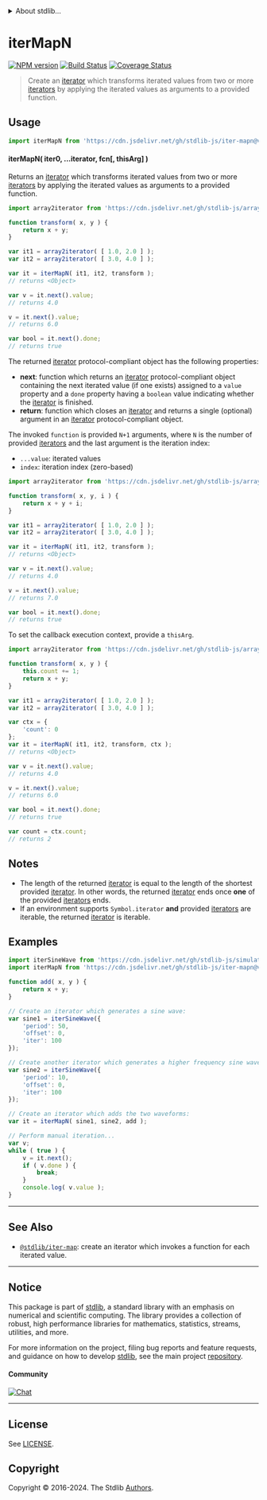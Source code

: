 <!--

@license Apache-2.0

Copyright (c) 2019 The Stdlib Authors.

Licensed under the Apache License, Version 2.0 (the "License");
you may not use this file except in compliance with the License.
You may obtain a copy of the License at

   http://www.apache.org/licenses/LICENSE-2.0

Unless required by applicable law or agreed to in writing, software
distributed under the License is distributed on an "AS IS" BASIS,
WITHOUT WARRANTIES OR CONDITIONS OF ANY KIND, either express or implied.
See the License for the specific language governing permissions and
limitations under the License.

-->


<details>
  <summary>
    About stdlib...
  </summary>
  <p>We believe in a future in which the web is a preferred environment for numerical computation. To help realize this future, we've built stdlib. stdlib is a standard library, with an emphasis on numerical and scientific computation, written in JavaScript (and C) for execution in browsers and in Node.js.</p>
  <p>The library is fully decomposable, being architected in such a way that you can swap out and mix and match APIs and functionality to cater to your exact preferences and use cases.</p>
  <p>When you use stdlib, you can be absolutely certain that you are using the most thorough, rigorous, well-written, studied, documented, tested, measured, and high-quality code out there.</p>
  <p>To join us in bringing numerical computing to the web, get started by checking us out on <a href="https://github.com/stdlib-js/stdlib">GitHub</a>, and please consider <a href="https://opencollective.com/stdlib">financially supporting stdlib</a>. We greatly appreciate your continued support!</p>
</details>

# iterMapN

[![NPM version][npm-image]][npm-url] [![Build Status][test-image]][test-url] [![Coverage Status][coverage-image]][coverage-url] <!-- [![dependencies][dependencies-image]][dependencies-url] -->

> Create an [iterator][mdn-iterator-protocol] which transforms iterated values from two or more [iterators][mdn-iterator-protocol] by applying the iterated values as arguments to a provided function.

<!-- Section to include introductory text. Make sure to keep an empty line after the intro `section` element and another before the `/section` close. -->

<section class="intro">

</section>

<!-- /.intro -->

<!-- Package usage documentation. -->



<section class="usage">

## Usage

```javascript
import iterMapN from 'https://cdn.jsdelivr.net/gh/stdlib-js/iter-mapn@v0.2.0-deno/mod.js';
```

#### iterMapN( iter0, ...iterator, fcn\[, thisArg] )

Returns an [iterator][mdn-iterator-protocol] which transforms iterated values from two or more [iterators][mdn-iterator-protocol] by applying the iterated values as arguments to a provided function.

```javascript
import array2iterator from 'https://cdn.jsdelivr.net/gh/stdlib-js/array-to-iterator@deno/mod.js';

function transform( x, y ) {
    return x + y;
}

var it1 = array2iterator( [ 1.0, 2.0 ] );
var it2 = array2iterator( [ 3.0, 4.0 ] );

var it = iterMapN( it1, it2, transform );
// returns <Object>

var v = it.next().value;
// returns 4.0

v = it.next().value;
// returns 6.0

var bool = it.next().done;
// returns true
```

The returned [iterator][mdn-iterator-protocol] protocol-compliant object has the following properties:

-   **next**: function which returns an [iterator][mdn-iterator-protocol] protocol-compliant object containing the next iterated value (if one exists) assigned to a `value` property and a `done` property having a `boolean` value indicating whether the [iterator][mdn-iterator-protocol] is finished.
-   **return**: function which closes an [iterator][mdn-iterator-protocol] and returns a single (optional) argument in an [iterator][mdn-iterator-protocol] protocol-compliant object.

The invoked `function` is provided `N+1` arguments, where `N` is the number of provided [iterators][mdn-iterator-protocol] and the last argument is the iteration index:

-   `...value`: iterated values
-   `index`: iteration index (zero-based)

```javascript
import array2iterator from 'https://cdn.jsdelivr.net/gh/stdlib-js/array-to-iterator@deno/mod.js';

function transform( x, y, i ) {
    return x + y + i;
}

var it1 = array2iterator( [ 1.0, 2.0 ] );
var it2 = array2iterator( [ 3.0, 4.0 ] );

var it = iterMapN( it1, it2, transform );
// returns <Object>

var v = it.next().value;
// returns 4.0

v = it.next().value;
// returns 7.0

var bool = it.next().done;
// returns true
```

To set the callback execution context, provide a `thisArg`.

<!-- eslint-disable no-invalid-this -->

```javascript
import array2iterator from 'https://cdn.jsdelivr.net/gh/stdlib-js/array-to-iterator@deno/mod.js';

function transform( x, y ) {
    this.count += 1;
    return x + y;
}

var it1 = array2iterator( [ 1.0, 2.0 ] );
var it2 = array2iterator( [ 3.0, 4.0 ] );

var ctx = {
    'count': 0
};
var it = iterMapN( it1, it2, transform, ctx );
// returns <Object>

var v = it.next().value;
// returns 4.0

v = it.next().value;
// returns 6.0

var bool = it.next().done;
// returns true

var count = ctx.count;
// returns 2
```

</section>

<!-- /.usage -->

<!-- Package usage notes. Make sure to keep an empty line after the `section` element and another before the `/section` close. -->

<section class="notes">

## Notes

-   The length of the returned [iterator][mdn-iterator-protocol] is equal to the length of the shortest provided [iterator][mdn-iterator-protocol]. In other words, the returned [iterator][mdn-iterator-protocol] ends once **one** of the provided [iterators][mdn-iterator-protocol] ends.
-   If an environment supports `Symbol.iterator` **and** provided [iterators][mdn-iterator-protocol] are iterable, the returned [iterator][mdn-iterator-protocol] is iterable.

</section>

<!-- /.notes -->

<!-- Package usage examples. -->

<section class="examples">

## Examples

<!-- eslint no-undef: "error" -->

```javascript
import iterSineWave from 'https://cdn.jsdelivr.net/gh/stdlib-js/simulate-iter-sine-wave@deno/mod.js';
import iterMapN from 'https://cdn.jsdelivr.net/gh/stdlib-js/iter-mapn@v0.2.0-deno/mod.js';

function add( x, y ) {
    return x + y;
}

// Create an iterator which generates a sine wave:
var sine1 = iterSineWave({
    'period': 50,
    'offset': 0,
    'iter': 100
});

// Create another iterator which generates a higher frequency sine wave:
var sine2 = iterSineWave({
    'period': 10,
    'offset': 0,
    'iter': 100
});

// Create an iterator which adds the two waveforms:
var it = iterMapN( sine1, sine2, add );

// Perform manual iteration...
var v;
while ( true ) {
    v = it.next();
    if ( v.done ) {
        break;
    }
    console.log( v.value );
}
```

</section>

<!-- /.examples -->

<!-- Section to include cited references. If references are included, add a horizontal rule *before* the section. Make sure to keep an empty line after the `section` element and another before the `/section` close. -->

<section class="references">

</section>

<!-- /.references -->

<!-- Section for related `stdlib` packages. Do not manually edit this section, as it is automatically populated. -->

<section class="related">

* * *

## See Also

-   <span class="package-name">[`@stdlib/iter-map`][@stdlib/iter/map]</span><span class="delimiter">: </span><span class="description">create an iterator which invokes a function for each iterated value.</span>

</section>

<!-- /.related -->

<!-- Section for all links. Make sure to keep an empty line after the `section` element and another before the `/section` close. -->


<section class="main-repo" >

* * *

## Notice

This package is part of [stdlib][stdlib], a standard library with an emphasis on numerical and scientific computing. The library provides a collection of robust, high performance libraries for mathematics, statistics, streams, utilities, and more.

For more information on the project, filing bug reports and feature requests, and guidance on how to develop [stdlib][stdlib], see the main project [repository][stdlib].

#### Community

[![Chat][chat-image]][chat-url]

---

## License

See [LICENSE][stdlib-license].


## Copyright

Copyright &copy; 2016-2024. The Stdlib [Authors][stdlib-authors].

</section>

<!-- /.stdlib -->

<!-- Section for all links. Make sure to keep an empty line after the `section` element and another before the `/section` close. -->

<section class="links">

[npm-image]: http://img.shields.io/npm/v/@stdlib/iter-mapn.svg
[npm-url]: https://npmjs.org/package/@stdlib/iter-mapn

[test-image]: https://github.com/stdlib-js/iter-mapn/actions/workflows/test.yml/badge.svg?branch=v0.2.0
[test-url]: https://github.com/stdlib-js/iter-mapn/actions/workflows/test.yml?query=branch:v0.2.0

[coverage-image]: https://img.shields.io/codecov/c/github/stdlib-js/iter-mapn/main.svg
[coverage-url]: https://codecov.io/github/stdlib-js/iter-mapn?branch=main

<!--

[dependencies-image]: https://img.shields.io/david/stdlib-js/iter-mapn.svg
[dependencies-url]: https://david-dm.org/stdlib-js/iter-mapn/main

-->

[chat-image]: https://img.shields.io/gitter/room/stdlib-js/stdlib.svg
[chat-url]: https://app.gitter.im/#/room/#stdlib-js_stdlib:gitter.im

[stdlib]: https://github.com/stdlib-js/stdlib

[stdlib-authors]: https://github.com/stdlib-js/stdlib/graphs/contributors

[umd]: https://github.com/umdjs/umd
[es-module]: https://developer.mozilla.org/en-US/docs/Web/JavaScript/Guide/Modules

[deno-url]: https://github.com/stdlib-js/iter-mapn/tree/deno
[deno-readme]: https://github.com/stdlib-js/iter-mapn/blob/deno/README.md
[umd-url]: https://github.com/stdlib-js/iter-mapn/tree/umd
[umd-readme]: https://github.com/stdlib-js/iter-mapn/blob/umd/README.md
[esm-url]: https://github.com/stdlib-js/iter-mapn/tree/esm
[esm-readme]: https://github.com/stdlib-js/iter-mapn/blob/esm/README.md
[branches-url]: https://github.com/stdlib-js/iter-mapn/blob/main/branches.md

[stdlib-license]: https://raw.githubusercontent.com/stdlib-js/iter-mapn/main/LICENSE

[mdn-iterator-protocol]: https://developer.mozilla.org/en-US/docs/Web/JavaScript/Reference/Iteration_protocols#The_iterator_protocol

<!-- <related-links> -->

[@stdlib/iter/map]: https://github.com/stdlib-js/iter-map/tree/deno

<!-- </related-links> -->

</section>

<!-- /.links -->
